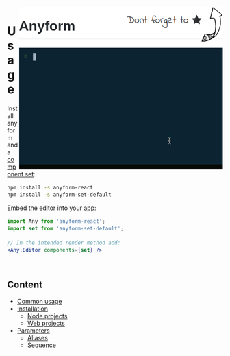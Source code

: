 <div>
    <a href="https://github.com/fru/anyform">
        <img src="/docs/readme-resources/header.png" align="right" height="95px"/>
    </a>
    <a href="goto_demo_readme">
        <img src="/docs/readme-resources/demo.gif" align="right" width="476px"/>
    </a>
</div>

# Usage

Install anyform and a [component set](https://www.google.com):

```bash
npm install -s anyform-react
npm install -s anyform-set-default
```

Embed the editor into your app:

```jsx
import Any from 'anyform-react';
import set from 'anyform-set-default';

// In the intended render method add:
<Any.Editor components={set} />
```
<br />

## Content

* [Common usage](#common-usage)
* [Installation](#installation)
    * [Node projects](#node-projects)
    * [Web projects](#web-projects)
* [Parameters](#parameters)
    * [Aliases](#aliases)
    * [Sequence](#sequence)
